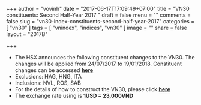 +++
author = "vovinh"
date = "2017-06-17T17:09:49+07:00"
title = "VN30 constituents: Second Half-Year 2017 "
draft = false
menu = ""
comments = false
slug = "vn30-index-constituents-second-half-year-2017"
categories = [
	"vn30"
]
tags = [
  "vnindex",
  "indices",
  "vn30" 
]
image = ""
share = false
layout = "2017B"

+++
- The HSX announces the following constituent changes to the VN30. The changes will be applied from 24/07/2017 to 19/01/2018. Constituent changes can be accessed **[here](https://www.hsx.vn/Modules/CMS/Web/DownloadFile?id=31df0f37-d5b6-436d-aae8-7f09002ee0d8&rid=1379850517)** 
- Exclusions: HAG, HNG, ITA
- Inclusions: NVL, ROS, SAB 
- For the details of how to construct the VN30, please click **[here](http://avincapital.com/post/the-vn30-index-constituents/)**
- The exchange rate using is **1USD = 23,000VND**
